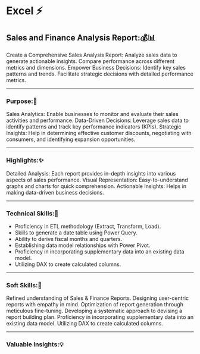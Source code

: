 # Excel ⚡
## Sales and Finance Analysis Report:💰📊
  Create a Comprehensive Sales Analysis Report: Analyze sales data to generate actionable insights. Compare performance across different metrics and dimensions. Empower Business Decisions: Identify key sales patterns and trends. Facilitate strategic decisions with detailed performance metrics.
________________________________________
### Purpose:🚀
Sales Analytics: Enable businesses to monitor and evaluate their sales activities and performance. Data-Driven Decisions: Leverage sales data to identify patterns and track key performance indicators (KPIs). Strategic Insights: Help in determining effective customer discounts, negotiating with consumers, and identifying expansion opportunities.
________________________________________
### Highlights:✨
Detailed Analysis: Each report provides in-depth insights into various aspects of sales performance. Visual Representation: Easy-to-understand graphs and charts for quick comprehension. Actionable Insights: Helps in making data-driven business decisions.
________________________________________
### Technical Skills:🧩
- Proficiency in ETL methodology (Extract, Transform, Load).
- Skills to generate a date table using Power Query.
- Ability to derive fiscal months and quarters.
- Establishing data model relationships with Power Pivot.
- Proficiency in incorporating supplementary data into an existing data model.
- Utilizing DAX to create calculated columns.
________________________________________
### Soft Skills:🌟
Refined understanding of Sales & Finance Reports. Designing user-centric reports with empathy in mind. Optimization of report generation through meticulous fine-tuning. Developing a systematic approach to devising a report building plan. Proficiency in incorporating supplementary data into an existing data model. Utilizing DAX to create calculated columns.
________________________________________
### Valuable Insights:💡
